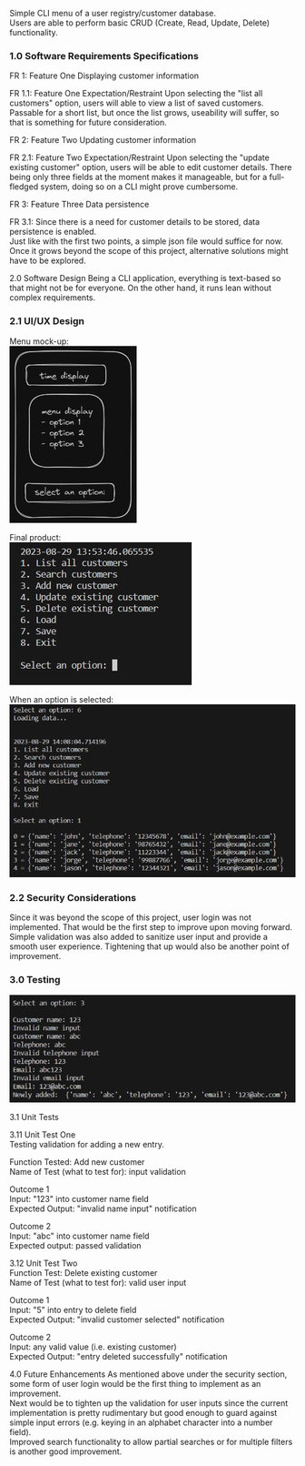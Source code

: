 Simple CLI menu of a user registry/customer database.  
Users are able to perform basic CRUD (Create, Read, Update, Delete) functionality.

<h3>1.0 Software Requirements Specifications</h3>

FR 1: Feature One
Displaying customer information

FR 1.1: Feature One Expectation/Restraint
Upon selecting the "list all customers" option, users will able to view a list of saved customers.
Passable for a short list, but once the list grows, useability will suffer,
so that is something for future consideration.

FR 2: Feature Two
Updating customer information

FR 2.1: Feature Two Expectation/Restraint
Upon selecting the "update existing customer" option, users will be able to edit customer details.
There being only three fields at the moment makes it manageable, but for a full-fledged system,
doing so on a CLI might prove cumbersome.

FR 3: Feature Three
Data persistence

FR 3.1:
Since there is a need for customer details to be stored, data persistence is enabled.  
Just like with the first two points, a simple json file would suffice for now. Once it grows
beyond the scope of this project, alternative solutions might have to be explored.

2.0 Software Design
Being a CLI application, everything is text-based so that might not be for everyone.
On the other hand, it runs lean without complex requirements.

<h3>2.1 UI/UX Design</h3>

Menu mock-up:  
![Alt text](py_assignment_mock_up.png)

Final product:  
![Alt text](<menu screenshot.png>)

When an option is selected:  
![Alt text](list_function.png)

<h3>2.2 Security Considerations</h3>  
Since it was beyond the scope of this project, user login was not implemented.  
That would be the first step to improve upon moving forward.  
Simple validation was also added to sanitize user input and provide a smooth
user experience. Tightening that up would also be another point of improvement.

<h3>3.0 Testing</h3>  
  
![Alt text](user_input_validation.png)

3.1 Unit Tests

3.11 Unit Test One  
Testing validation for adding a new entry.

Function Tested: Add new customer  
Name of Test (what to test for): input validation

Outcome 1  
Input: "123" into customer name field  
Expected Output: "invalid name input" notification

Outcome 2  
Input: "abc" into customer name field  
Expected output: passed validation

3.12 Unit Test Two  
Function Test: Delete existing customer  
Name of Test (what to test for): valid user input

Outcome 1  
Input: "5" into entry to delete field  
Expected Output: "invalid customer selected" notification

Outcome 2  
Input: any valid value (i.e. existing customer)  
Expected Output: "entry deleted successfully" notification

4.0 Future Enhancements
As mentioned above under the security section, some form of user login would be the
first thing to implement as an improvement.  
Next would be to tighten up the validation for user inputs since the current implementation
is pretty rudimentary but good enough to guard against simple input errors (e.g. keying in
an alphabet character into a number field).  
Improved search functionality to allow partial searches or for multiple filters is another
good improvement.
